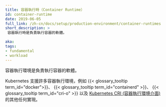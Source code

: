 ```yaml
---
title: 容器執行時（Container Runtime）
id: container-runtime
date: 2019-06-05
full_link: /zh-cn/docs/setup/production-environment/container-runtimes
short_description: >
 容器執行時是負責執行容器的軟體。

aka:
tags:
- fundamental
- workload
---
```

<!--
---
title: Container Runtime
id: container-runtime
date: 2019-06-05
full_link: /docs/setup/production-environment/container-runtimes
short_description: >
 The container runtime is the software that is responsible for running containers.

aka:
tags:
- fundamental
- workload
---
-->

<!--
 The container runtime is the software that is responsible for running containers.
-->
容器執行環境是負責執行容器的軟體。

<!--more-->

<!--
Kubernetes supports container runtimes such sa
{{< glossary_tooltip term_id="docker">}},
{{< glossary_tooltip term_id="containerd" >}}, {{< glossary_tooltip term_id="cri-o" >}},
and any other implementation of the [Kubernetes CRI (Container Runtime
Interface)](https://github.com/kubernetes/community/blob/master/contributors/devel/sig-node/container-runtime-interface.md).
-->
Kubernetes 支援許多容器執行環境，例如
{{< glossary_tooltip term_id="docker">}}、
{{< glossary_tooltip term_id="containerd" >}}、
{{< glossary_tooltip term_id="cri-o" >}}
以及 [Kubernetes CRI (容器執行環境介面)](https://github.com/kubernetes/community/blob/master/contributors/devel/sig-node/container-runtime-interface.md)
的其他任何實現。